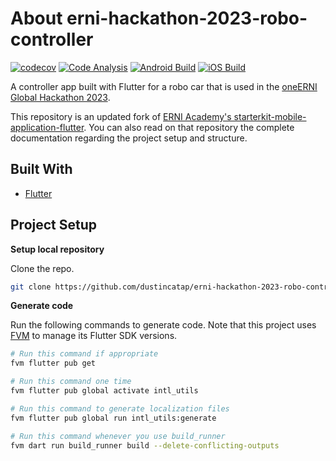 # About erni-hackathon-2023-robo-controller

[![codecov](https://codecov.io/gh/dustincatap/erni-hackathon-2023-robo-controller/graph/badge.svg?token=K9YHJXW9OW)](https://codecov.io/gh/dustincatap/erni-hackathon-2023-robo-controller) [![Code Analysis](https://github.com/dustincatap/erni-hackathon-2023-robo-controller/actions/workflows/ci-code-analysis.yml/badge.svg)](https://github.com/dustincatap/erni-hackathon-2023-robo-controller/actions/workflows/ci-code-analysis.yml) [![Android Build](https://github.com/dustincatap/erni-hackathon-2023-robo-controller/actions/workflows/ci-android.yml/badge.svg)](https://github.com/dustincatap/erni-hackathon-2023-robo-controller/actions/workflows/ci-android.yml) [![iOS Build](https://github.com/dustincatap/erni-hackathon-2023-robo-controller/actions/workflows/ci-ios.yml/badge.svg)](https://github.com/dustincatap/erni-hackathon-2023-robo-controller/actions/workflows/ci-ios.yml)

A controller app built with Flutter for a robo car that is used in the [oneERNI Global Hackathon 2023](https://www.events.erni/hackathon).

This repository is an updated fork of [ERNI Academy's starterkit-mobile-application-flutter](https://github.com/ERNI-Academy/starterkit-mobile-application-flutter). You can also read on that repository the complete documentation regarding the project setup and structure.

## Built With

- [Flutter](https://flutter.dev)

## Project Setup

**Setup local repository**

Clone the repo.

```sh
git clone https://github.com/dustincatap/erni-hackathon-2023-robo-controller.git
```

**Generate code**

Run the following commands to generate code. Note that this project uses [FVM](https://fvm.app) to manage its Flutter SDK versions.

```sh
# Run this command if appropriate
fvm flutter pub get

# Run this command one time
fvm flutter pub global activate intl_utils

# Run this command to generate localization files
fvm flutter pub global run intl_utils:generate

# Run this command whenever you use build_runner
fvm dart run build_runner build --delete-conflicting-outputs
```